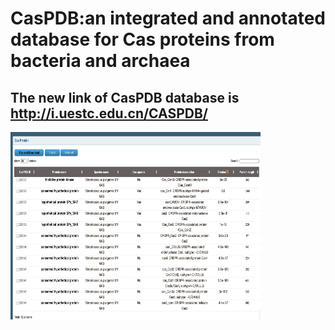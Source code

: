 # CasPDB:an integrated and annotated database for Cas proteins from bacteria and archaea

## The new link of CasPDB database  is http://i.uestc.edu.cn/CASPDB/

<img width="400" height="300" src="browser.png">